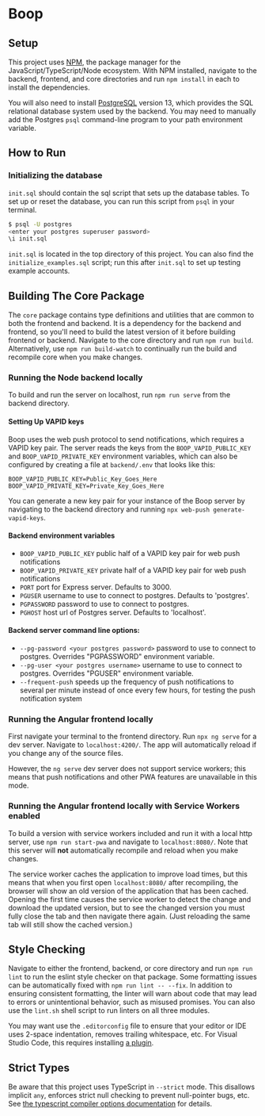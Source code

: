 # Boop

## Setup

This project uses [NPM](https://www.npmjs.com/), the package manager for the JavaScript/TypeScript/Node ecosystem.
With NPM installed, navigate to the backend, frontend, and core directories and run `npm install` in each to install the
dependencies.

You will also need to install [PostgreSQL](https://www.postgresql.org/download/) version 13, which provides the
SQL relational database system used by the backend. You may need to manually add the Postgres `psql` command-line
program to your path environment variable.

## How to Run

### Initializing the database

`init.sql` should contain the sql script that sets up the database tables. To set up or reset the database, you can run
this script from `psql` in your terminal.

```sh
$ psql -U postgres
<enter your postgres superuser password>
\i init.sql
```

`init.sql` is located in the top directory of this project. You can also find the `initialize_examples.sql` script; run
this after `init.sql` to set up testing example accounts.

## Building The Core Package

The `core` package contains type definitions and utilities that are common to both the frontend and backend. It is a
dependency for the backend and frontend, so you'll need to build the latest version of it before building frontend or
backend. Navigate to the core directory and run `npm run build`. Alternatively, use `npm run build-watch` to continually
run the build and recompile core when you make changes.

### Running the Node backend locally

To build and run the server on localhost, run `npm run serve` from the backend directory.

#### Setting Up VAPID keys

Boop uses the web push protocol to send notifications, which requires a VAPID key pair. The server reads the keys
from the `BOOP_VAPID_PUBLIC_KEY` and `BOOP_VAPID_PRIVATE_KEY` environment variables, which can also be configured
by creating a file at `backend/.env` that looks like this:

```
BOOP_VAPID_PUBLIC_KEY=Public_Key_Goes_Here
BOOP_VAPID_PRIVATE_KEY=Private_Key_Goes_Here
```

You can generate a new key pair for your instance of the Boop server by navigating to the backend directory and running
`npx web-push generate-vapid-keys`.

#### Backend environment variables
- `BOOP_VAPID_PUBLIC_KEY` public half of a VAPID key pair for web push notifications
- `BOOP_VAPID_PRIVATE_KEY` private half of a VAPID key pair for web push notifications
- `PORT` port for Express server. Defaults to 3000.
- `PGUSER` username to use to connect to postgres. Defaults to 'postgres'.
- `PGPASSWORD` password to use to connect to postgres.
- `PGHOST` host url of Postgres server. Defaults to 'localhost'.

#### Backend server command line options:
- `--pg-password <your postgres password>` password to use to connect to postgres. Overrides "PGPASSWORD" environment
    variable.
- `--pg-user <your postgres username>` username to use to connect to postgres. Overrides "PGUSER" environment variable.
- `--frequent-push` speeds up the frequency of push notifications to several per minute instead of once every few hours,
    for testing the push notification system


### Running the Angular frontend locally

First navigate your terminal to the frontend directory. Run `npx ng serve` for a dev server.
Navigate to `localhost:4200/`. The app will automatically reload if you change any of the source files.

However, the `ng serve` dev server does not support service workers; this means that push notifications and other PWA
features are unavailable in this mode.

### Running the Angular frontend locally with Service Workers enabled

To build a version with service workers included and run it with a local http server, use `npm run start-pwa` and
navigate to `localhost:8080/`. Note that this server will **not** automatically recompile and reload when you make
changes.

The service worker caches the application to improve load times, but this means that when you first open
`localhost:8080/` after recompiling, the browser will show an old version of the application that has been cached.
Opening the first time causes the service worker to detect the change and download the updated version, but to see the
changed version you must fully close the tab and then navigate there again. (Just reloading the same tab will still show
the cached version.)

## Style Checking

Navigate to either the frontend, backend, or core directory and run `npm run lint` to run the eslint style checker on
that package. Some formatting issues can be automatically fixed with `npm run lint -- --fix`. In addition to ensuring
consistent formatting, the linter will warn about code that may lead to errors or unintentional behavior, such as
misused promises. You can also use the `lint.sh` shell script to run linters on all three modules.

You may want use the `.editorconfig` file to ensure that your editor or IDE uses 2-space indentation, removes trailing
whitespace, etc. For Visual Studio Code, this requires installing
[a plugin](https://marketplace.visualstudio.com/items?itemName=EditorConfig.EditorConfig).

## Strict Types
Be aware that this project uses TypeScript in `--strict` mode. This disallows implicit `any`, enforces strict null
checking to prevent null-pointer bugs, etc.
See [the typescript compiler options documentation](https://www.typescriptlang.org/docs/handbook/compiler-options.html)
for details.
